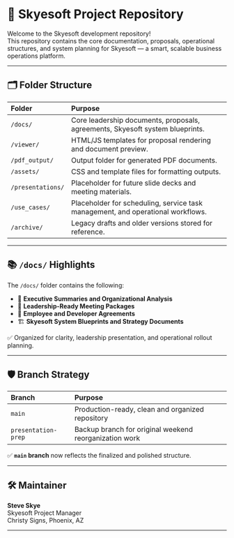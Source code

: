 # 🚀 Skyesoft Project Repository

Welcome to the Skyesoft development repository!  
This repository contains the core documentation, proposals, operational structures, and system planning for Skyesoft — a smart, scalable business operations platform.

---

## 🗂️ Folder Structure

| Folder | Purpose |
|:-------|:--------|
| `/docs/` | Core leadership documents, proposals, agreements, Skyesoft system blueprints. |
| `/viewer/` | HTML/JS templates for proposal rendering and document preview. |
| `/pdf_output/` | Output folder for generated PDF documents. |
| `/assets/` | CSS and template files for formatting outputs. |
| `/presentations/` | Placeholder for future slide decks and meeting materials. |
| `/use_cases/` | Placeholder for scheduling, service task management, and operational workflows. |
| `/archive/` | Legacy drafts and older versions stored for reference. |

---

## 📚 `/docs/` Highlights

The `/docs/` folder contains the following:

- 📄 **Executive Summaries and Organizational Analysis**  
- 📂 **Leadership-Ready Meeting Packages**  
- 📜 **Employee and Developer Agreements**  
- 🏗️ **Skyesoft System Blueprints and Strategy Documents**

✅ Organized for clarity, leadership presentation, and operational rollout planning.

---

## 🛡️ Branch Strategy

| Branch | Purpose |
|:-------|:--------|
| `main` | Production-ready, clean and organized repository |
| `presentation-prep` | Backup branch for original weekend reorganization work |

✅ **`main` branch** now reflects the finalized and polished structure.

---

## 🛠️ Maintainer

**Steve Skye**  
Skyesoft Project Manager  
Christy Signs, Phoenix, AZ

---
